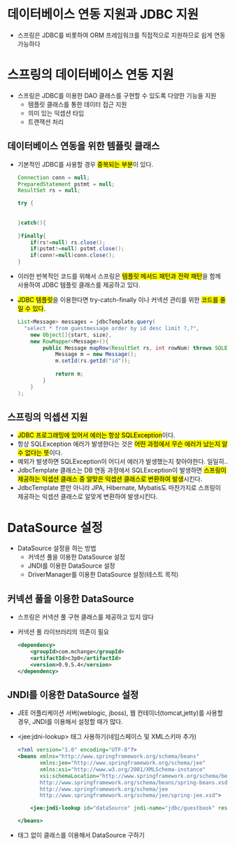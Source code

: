 # 데이터베이스 연동 지원과 JDBC 지원

- 스프링은 JDBC를 비롯하여 ORM 프레임워크를 직접적으로 지원하므로 쉽게 연동가능하다



# 스프링의 데이터베이스 연동 지원

- 스프링은 JDBC를 이용한 DAO 클래스를 구현할 수 있도록 다양한 기능을 지원
  - 템플릿 클래스를 통한 데이터 접근 지원
  - 의미 있는 익셉션 타입
  - 트랜잭션 처리



## 데이터베이스 연동을 위한 템플릿 클래스

- 기본적인 JDBC를 사용할 경우 <mark>중복되는 부분</mark>이 있다.

  ```java
  Connection conn = null;
  PreparedStatement pstmt = null;
  ResultSet rs = null;
  
  try {
      
      
  }catch(){
      
  }finally{
      if(rs!=null) rs.close();
      if(pstmt!=null) pstmt.close();
      if(conn!=null)conn.close();
  }
  ```

- 이러한 반복적인 코드를 위해서 스프링은 <mark>템플릿 메서드 패턴과 전략 패턴</mark>을 함께 사용하여 JDBC 템플릿 클래스를 제공하고 있다.

- <mark>JDBC 템플릿</mark>을 이용한다면 try-catch-finally 이나 커넥션 관리를 위한 <mark>코드를 줄일 수 있다</mark>.

  ```java
  List<Message> messages = jdbcTemplate.query(
  	"select * from guestmessage order by id desc limit ?,?",
      new Object[]{start, size},
      new RowMapper<Message>(){
          public Message mapRow(ResultSet rs, int rowNum) throws SQLException{
              Message m = new Message();
              m.setId(rs.getId("id"));
              
              return m;
          }
      }
  );
  ```

  

## 스프링의 익셉션 지원

- <mark>JDBC 프로그래밍에 있어서 에러는 항상 SQLException</mark>이다. 
- 항상 SQLException 에러가 발생한다는 것은 <mark>어떤 과정에서 무슨 에러가 났는지 알 수 없다는 뜻</mark>이다.
- 예외가 발생하면 SQLException이 어디서 에러가 발생했는지 찾아야한다. 일일히..
- JdbcTemplate 클래스는 DB 연동 과정에서 SQLException이 발생하면 <mark>스프링이 제공하는 익셉션 클래스 중 알맞은 익셉션 클래스로 변환하여 발생</mark>시킨다. 
- JdbcTemplate 뿐만 아니라 JPA, Hibernate, Mybatis도 마찬가지로 스프링이 제공하는 익셉션 클래스로 알맞게 변환하여 발생시킨다. 



# DataSource 설정

- DataSource 설정을 하는 방법
  - 커넥션 풀을 이용한 DataSource 설정
  - JNDI를 이용한 DataSource 설정
  - DriverManager를 이용한 DataSource 설정(테스트 목적)



## 커넥션 풀을 이용한 DataSource

- 스프링은 커넥션 풀 구현 클래스를 제공하고 있지 않다

- 커넥션 풀 라이브러리의 의존이 필요

  ```xml
  <dependency>
      <groupId>com.mchange</groupId>
      <artifactId>c3p0</artifactId>
      <version>0.9.5.4</version>
  </dependency>
  ```



## JNDI를 이용한 DataSource 설정

- JEE 어플리케이션 서버(weblogic, jboss), 웹 컨테이너(tomcat,jetty)를 사용할 경우, JNDI를 이용해서 설정할 때가 많다. 

- \<jee:jdni-lookup> 태그 사용하기(네임스페이스 및 XML스키마 추가)

  ```xml
  <?xml version="1.0" encoding="UTF-8"?>
  <beans xmlns="http://www.springframework.org/schema/beans"
         xmlns:jee="http://www.springframework.org/schema/jee"
         xmlns:xsi="http://www.w3.org/2001/XMLSchema-instance"
         xsi:schemaLocation="http://www.springframework.org/schema/beans
         http://www.springframework.org/schema/beans/spring-beans.xsd
         http://www.springframework.org/schema/jee
         http://www.springframework.org/schema/jee/spring-jee.xsd">
  
      <jee:jndi-lookup id="dataSource" jndi-name="jdbc/guestbook" resource-ref="true"/>
  
  </beans>
  ```

- 태그 없이 클래스를 이용해서 DataSource 구하기

  ```xml
  
  ```

  

